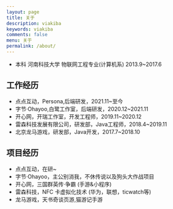 ```yaml
---
layout: page
title: 关于
description: viakiba
keywords: viakiba
comments: false
menu: 关于
permalink: /about/
---
```


- 本科 河南科技大学 物联网工程专业(计算机系) 2013.9~2017.6

## 工作经历

- 点点互动，Persona,后端研发，2021.11~至今
- 字节·Ohayoo,白鹭工作室，后端研发，2020.12~2021.11
- 开心网，开瑞工作室，开发工程师，2019.11~2020.12
- 雷森科技发展有限公司，研发部，Java工程师，2018.4~2019.11
- 北京龙马游戏，研发部，Java开发，2017.7~2018.10

## 项目经历

- 点点互动，在研~
- 字节·Ohayoo，主公别消我，不休传说以及狗头大作战项目
- 开心网，三国群英传·争霸 (手游&小程序)
- 雷森科技，NFC 卡虚拟化技术 (华为，联想，ticwatch等)
- 龙马游戏，天书奇谈页游,猫游记手游

<!-- 
***

{% for category in site.data.skills %}

#### {{ category.name }}
<div class="btn-inline">
{% for keyword in category.keywords %}
<button class="btn btn-outline" type="button">{{ keyword }}</button>
{% endfor %}
</div>
{% endfor %} 
-->
